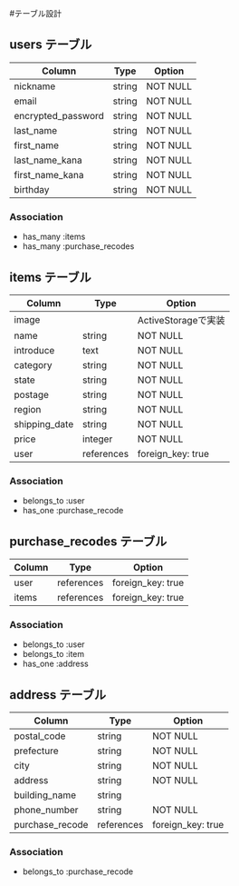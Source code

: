 #テーブル設計

## users テーブル 
| Column             | Type   | Option   |
|--------------------|--------|----------|
| nickname           | string | NOT NULL |
| email              | string | NOT NULL |
| encrypted_password | string | NOT NULL |
| last_name          | string | NOT NULL |
| first_name         | string | NOT NULL |
| last_name_kana     | string | NOT NULL |
| first_name_kana    | string | NOT NULL |
| birthday           | string | NOT NULL |

### Association
- has_many :items
- has_many :purchase_recodes

## items テーブル
| Column             | Type       | Option              |
|--------------------|------------|---------------------|
| image              |            | ActiveStorageで実装 |
| name               | string     | NOT NULL            |
| introduce          | text       | NOT NULL            |
| category           | string     | NOT NULL            |
| state              | string     | NOT NULL            |
| postage            | string     | NOT NULL            |
| region             | string     | NOT NULL            |
| shipping_date      | string     | NOT NULL            |
| price              | integer    | NOT NULL            |
| user               | references | foreign_key: true   |

### Association
- belongs_to :user
- has_one :purchase_recode

## purchase_recodes テーブル
| Column | Type       | Option            |
|--------|------------|-------------------|
| user   | references | foreign_key: true |
| items  | references | foreign_key: true |

### Association
- belongs_to :user
- belongs_to :item
- has_one :address

## address テーブル
| Column          | Type       | Option            |
|-----------------|------------|-------------------|
| postal_code     | string     | NOT NULL          |
| prefecture      | string     | NOT NULL          |
| city            | string     | NOT NULL          |
| address         | string     | NOT NULL          |
| building_name   | string     |                   |
| phone_number    | string     | NOT NULL          |
| purchase_recode | references | foreign_key: true |

### Association
- belongs_to :purchase_recode
